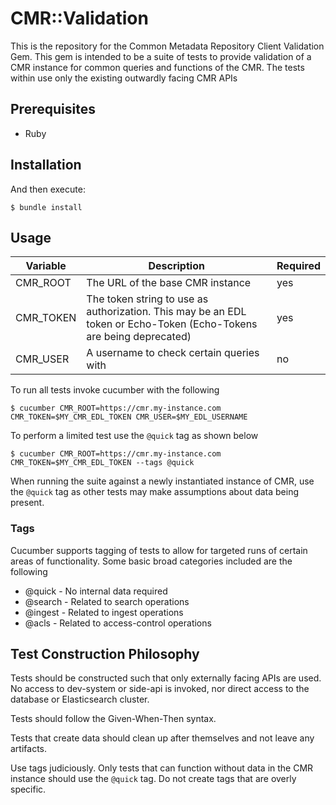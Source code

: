 # CMR::Validation

This is the repository for the Common Metadata Repository Client Validation Gem. This gem is intended to be a suite of tests to provide validation of a CMR instance for common queries and functions of the CMR. The tests within use only the existing outwardly facing CMR APIs

## Prerequisites

* Ruby

## Installation

And then execute:

    $ bundle install

## Usage

| Variable | Description | Required |
|----------|-------------|----------|
| CMR_ROOT | The URL of the base CMR instance | yes |
| CMR_TOKEN | The token string to use as authorization. This may be an EDL token or Echo-Token (Echo-Tokens are being deprecated) | yes |
| CMR_USER | A username to check certain queries with | no |

To run all tests invoke cucumber with the following

    $ cucumber CMR_ROOT=https://cmr.my-instance.com CMR_TOKEN=$MY_CMR_EDL_TOKEN CMR_USER=$MY_EDL_USERNAME


To perform a limited test use the `@quick` tag as shown below

    $ cucumber CMR_ROOT=https://cmr.my-instance.com CMR_TOKEN=$MY_CMR_EDL_TOKEN --tags @quick


When running the suite against a newly instantiated instance of CMR, use the `@quick` tag as other tests may make assumptions about data being present.

### Tags

Cucumber supports tagging of tests to allow for targeted runs of certain areas of functionality. Some basic broad categories included are the following

* @quick - No internal data required
* @search - Related to search operations
* @ingest - Related to ingest operations
* @acls - Related to access-control operations

## Test Construction Philosophy

Tests should be constructed such that only externally facing APIs are used. No access to dev-system or side-api is invoked, nor direct access to the database or Elasticsearch cluster.

Tests should follow the Given-When-Then syntax.

Tests that create data should clean up after themselves and not leave any artifacts.

Use tags judiciously. Only tests that can function without data in the CMR instance should use the `@quick` tag. Do not create tags that are overly specific.
